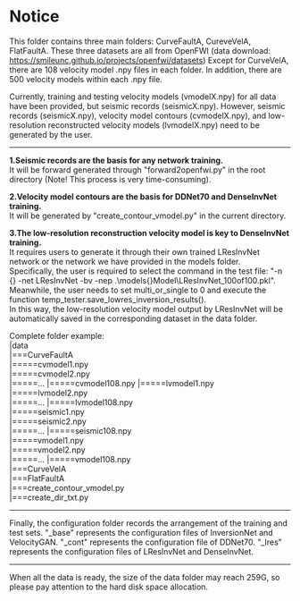 # Notice
This folder contains three main folders: CurveFaultA, CureveVelA, FlatFaultA.
These three datasets are all from OpenFWI (data download: https://smileunc.github.io/projects/openfwi/datasets)
Except for CurveVelA, there are 108 velocity model .npy files in each folder.
In addition, there are 500 velocity models within each .npy file.

Currently, training and testing velocity models (vmodelX.npy) for all data have been provided, but seismic records (seismicX.npy).
However, seismic records (seismicX.npy), velocity model contours (cvmodelX.npy), and low-resolution reconstructed velocity models (lvmodelX.npy) need to be generated by the user.

---

**1.Seismic records are the basis for any network training.**  
It will be forward generated through "forward2openfwi.py" in the root directory (Note! This process is very time-consuming).

**2.Velocity model contours are the basis for DDNet70 and DenseInvNet training.**  
It will be generated by "create_contour_vmodel.py" in the current directory.

**3.The low-resolution reconstruction velocity model is key to DenseInvNet training.**  
It requires users to generate it through their own trained LResInvNet network or the network we have provided in the models folder.  
Specifically, the user is required to select the command in the test file: "-n {} -net LResInvNet -bv -nep .\models\{}Model\LResInvNet_100of100.pkl".  
Meanwhile, the user needs to set multi_or_single to 0 and execute the function temp_tester.save_lowres_inversion_results().  
In this way, the low-resolution velocity model output by LResInvNet will be automatically saved in the corresponding dataset in the data folder.  

Complete folder example:  
|data  
|===CurveFaultA  
|=====cvmodel1.npy  
|=====cvmodel2.npy  
|=====...
|=====cvmodel108.npy
|=====lvmodel1.npy  
|=====lvmodel2.npy  
|=====...
|=====lvmodel108.npy  
|=====seismic1.npy  
|=====seismic2.npy  
|=====...
|=====seismic108.npy  
|=====vmodel1.npy  
|=====vmodel2.npy  
|=====...
|=====vmodel108.npy  
|===CurveVelA  
|===FlatFaultA  
|===create_contour_vmodel.py  
|===create_dir_txt.py  

---

Finally, the configuration folder records the arrangement of the training and test sets.
"_base" represents the configuration files of InversionNet and VelocityGAN.
"_cont" represents the configuration file of DDNet70.
"_lres" represents the configuration files of LResInvNet and DenseInvNet.

---

When all the data is ready, the size of the data folder may reach 259G, so please pay attention to the hard disk space allocation.



